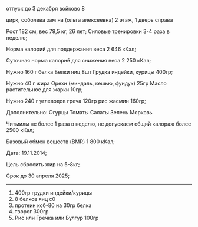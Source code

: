 отпуск до 3 декабря
войково 8 

цирк, соболева зам на (ольга алексеевна)
2 этаж,  1 дверь справа

Рост 182 см, вес 79,5 кг, 26 лет;
Силовые тренировки 3-4 раза в неделю;

Норма калорий для поддержания веса
2 646 кКал;

Суточная норма калорий для снижения веса
2 250 кКал;

Нужно 160 г белка
Белки яиц 8шт
Грудка индейки, курицы 400гр;

Нужно 40 г жира
Орехи (миндаль, кешью, фундук) 25гр
Масло растительное для жарки 10гр;

Нужно 240 г углеводов
греча 120гр
рис жасмин 160гр;

Дополнительно:
Огурцы
Томаты
Салаты
Зелень
Морковь

Читмилы не более 1 раза в неделю, не допускаем общий калораж более 2500 кКал;

Базовый обмен веществ (BMR)
1 800 кКал;

Дата: 19.11.2014;

Цель сбросить жир на 5-8кг;

Срок до 30 апреля 2025;



___________
1. 400гр грудки индейки/курицы
2. 8 белков яиц c0
3. протеин ксб-80 на 30гр белка
4. творог 300гр
5. Рис или Гречка или Булгур 100гр